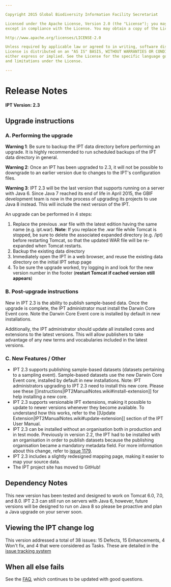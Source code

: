 ```yaml
---

Copyright 2015 Global Biodiversity Information Facility Secretariat

Licensed under the Apache License, Version 2.0 (the "License"); you may not use this file
except in compliance with the License. You may obtain a copy of the License at

http://www.apache.org/licenses/LICENSE-2.0

Unless required by applicable law or agreed to in writing, software distributed under the
License is distributed on an "AS IS" BASIS, WITHOUT WARRANTIES OR CONDITIONS OF ANY KIND,
either express or implied. See the License for the specific language governing permissions
and limitations under the License.

---
```


# Release Notes

**IPT Version: 2.3**



## Upgrade instructions

### A. Performing the upgrade

**Warning 1**: Be sure to backup the IPT data directory before performing an upgrade. It is highly recommended to run scheduled backups of the IPT data directory in general.

**Warning 2**: Once an IPT has been upgraded to 2.3, it will not be possible to downgrade to an earlier version due to changes to the IPT's configuration files.

**Warning 3**: IPT 2.3 will be the last version that supports running on a server with Java 6. Since Java 7 reached its end of life in April 2015, the GBIF development team is now in the process of upgrading its projects to use Java 8 instead. This will include the next version of the IPT. 

An upgrade can be performed in 4 steps:

  1. Replace the previous .war file with the latest edition having the same name (e.g. ipt.war). **Note**: If you replace the .war file while Tomcat is stopped, be sure to delete the associated expanded directory (e.g. /ipt) before restarting Tomcat, so that the updated WAR file will be re-expanded when Tomcat restarts.
  2. Backup the existing data directory
  3. Immediately open the IPT in a web browser, and reuse the existing data directory on the initial IPT setup page
  4. To be sure the upgrade worked, try logging in and look for the new version number in the footer (**restart Tomcat if cached version still appears**)

### B. Post-upgrade instructions

New in IPT 2.3 is the ability to publish sample-based data. Once the upgrade is complete, the IPT administrator must install the Darwin Core Event core. Note the Darwin Core Event core is installed by default in new installations.

Additionally, the IPT administrator should update all installed cores and extensions to the latest versions. This will allow publishers to take advantage of any new terms and vocabularies included in the latest versions. 

### C. New Features / Other
  * IPT 2.3 supports publishing sample-based datasets (datasets pertaining to a sampling event). Sample-based datasets use the new Darwin Core Event core, installed by default in new installations. Note: IPT administrators upgrading to IPT 2.3 need to install this new core. Please see these [[instructions|IPT2ManualNotes.wiki#install-extension]] for help installing a new core.
  * IPT 2.3 supports versionable IPT extensions, making it possible to update to newer versions whenever they become available. To understand how this works, refer to the [[Update Extension|IPT2ManualNotes.wiki#update-extension]] section of the IPT User Manual.
  * IPT 2.3 can be installed without an organisation both in production and in test mode. Previously in version 2.2, the IPT had to be installed with an organisation in order to publish datasets because the publishing organisation became a mandatory metadata field. For more information about this change, refer to [issue 1179](https://github.com/gbif/ipt/issues/1179).
  * IPT 2.3 includes a slightly redesigned mapping page, making it easier to map your source data. 
  * The IPT project site  has moved to GitHub! 

## Dependency Notes

This new version has been tested and designed to work on Tomcat 6.0, 7.0, and 8.0. IPT 2.3 can still run on servers with Java 6, however, future versions will be designed to run on Java 8 so please be proactive and plan a Java upgrade on your server soon.

## Viewing the IPT change log

This version addressed a total of 38 issues: 15 Defects, 15 Enhancements, 4 Won't fix, and 4 that were considered as Tasks.
These are detailed in the [issue tracking system](https://github.com/gbif/ipt/issues?q=is%3Aissue+label%3AMilestone-Release2.3)

## When all else fails

See the [FAQ](FAQ.wiki), which continues to be updated with good questions.